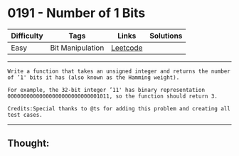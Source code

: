 # 0191 - Number of 1 Bits

Difficulty  | Tags | Links | Solutions
----------- | ---- | ----- | -----
Easy | Bit Manipulation | [Leetcode](https://leetcode.com/problems/number-of-1-bits/description/) |


-----------

```
Write a function that takes an unsigned integer and returns the number of ’1' bits it has (also known as the Hamming weight).

For example, the 32-bit integer ’11' has binary representation 00000000000000000000000000001011, so the function should return 3.

Credits:Special thanks to @ts for adding this problem and creating all test cases.
```

-----------

## Thought:
